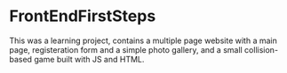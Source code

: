 # FrontEndFirstSteps

This was a learning project, contains a multiple page website with a main page, registeration form
and a simple photo gallery, and a small collision-based game built with JS and HTML.  
